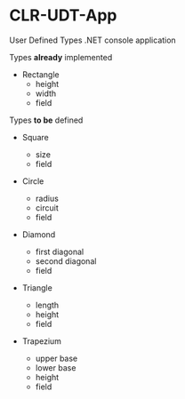 # CLR-UDT-App
User Defined Types .NET console application

Types **already** implemented
* Rectangle
  - height
  - width
  - field

Types **to be** defined
* Square
  - size
  - field

* Circle
  - radius
  - circuit
  - field

* Diamond
  - first diagonal
  - second diagonal
  - field

* Triangle
  - length
  - height
  - field

* Trapezium
  - upper base
  - lower base
  - height
  - field
